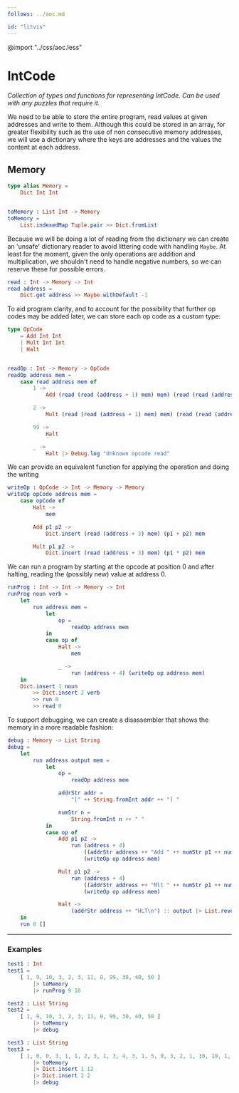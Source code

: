 ```yaml
---
follows: ../aoc.md

id: "litvis"
---
```


@import "../css/aoc.less"

# IntCode

_Collection of types and functions for representing IntCode. Can be used with any puzzles that require it._

We need to be able to store the entire program, read values at given addresses and write to them. Although this could be stored in an array, for greater flexibility such as the use of non consecutive memory addresses, we will use a dictionary where the keys are addresses and the values the content at each address.

## Memory

```elm {l}
type alias Memory =
    Dict Int Int


toMemory : List Int -> Memory
toMemory =
    List.indexedMap Tuple.pair >> Dict.fromList
```

Because we will be doing a lot of reading from the dictionary we can create an 'unsafe' dictionary reader to avoid littering code with handling `Maybe`. At least for the moment, given the only operations are addition and multiplication, we shouldn't need to handle negative numbers, so we can reserve these for possible errors.

```elm {l}
read : Int -> Memory -> Int
read address =
    Dict.get address >> Maybe.withDefault -1
```

To aid program clarity, and to account for the possibility that further op codes may be added later, we can store each op code as a custom type:

```elm {l}
type OpCode
    = Add Int Int
    | Mult Int Int
    | Halt


readOp : Int -> Memory -> OpCode
readOp address mem =
    case read address mem of
        1 ->
            Add (read (read (address + 1) mem) mem) (read (read (address + 2) mem) mem)

        2 ->
            Mult (read (read (address + 1) mem) mem) (read (read (address + 2) mem) mem)

        99 ->
            Halt

        _ ->
            Halt |> Debug.log "Unknown opcode read"
```

We can provide an equivalent function for applying the operation and doing the writing

```elm {l}
writeOp : OpCode -> Int -> Memory -> Memory
writeOp opCode address mem =
    case opCode of
        Halt ->
            mem

        Add p1 p2 ->
            Dict.insert (read (address + 3) mem) (p1 + p2) mem

        Mult p1 p2 ->
            Dict.insert (read (address + 3) mem) (p1 * p2) mem
```

We can run a program by starting at the opcode at position 0 and after halting, reading the (possibly new) value at address 0.

```elm {l}
runProg : Int -> Int -> Memory -> Int
runProg noun verb =
    let
        run address mem =
            let
                op =
                    readOp address mem
            in
            case op of
                Halt ->
                    mem

                _ ->
                    run (address + 4) (writeOp op address mem)
    in
    Dict.insert 1 noun
        >> Dict.insert 2 verb
        >> run 0
        >> read 0
```

To support debugging, we can create a disassembler that shows the memory in a more readable fashion:

```elm {l}
debug : Memory -> List String
debug =
    let
        run address output mem =
            let
                op =
                    readOp address mem

                addrStr addr =
                    "[" ++ String.fromInt addr ++ "] "

                numStr n =
                    String.fromInt n ++ " "
            in
            case op of
                Add p1 p2 ->
                    run (address + 4)
                        ((addrStr address ++ "Add " ++ numStr p1 ++ numStr p2 ++ " -> " ++ addrStr (address + 3) ++ "\n") :: output)
                        (writeOp op address mem)

                Mult p1 p2 ->
                    run (address + 4)
                        ((addrStr address ++ "Mlt " ++ numStr p1 ++ numStr p2 ++ " -> " ++ addrStr (address + 3) ++ "\n") :: output)
                        (writeOp op address mem)

                Halt ->
                    (addrStr address ++ "HLT\n") :: output |> List.reverse
    in
    run 0 []
```

---

### Examples

```elm {l r}
test1 : Int
test1 =
    [ 1, 9, 10, 3, 2, 3, 11, 0, 99, 30, 40, 50 ]
        |> toMemory
        |> runProg 9 10
```

```elm {l m}
test2 : List String
test2 =
    [ 1, 9, 10, 3, 2, 3, 11, 0, 99, 30, 40, 50 ]
        |> toMemory
        |> debug
```

```elm {l m}
test3 : List String
test3 =
    [ 1, 0, 0, 3, 1, 1, 2, 3, 1, 3, 4, 3, 1, 5, 0, 3, 2, 1, 10, 19, 1, 19, 5, 23, 2, 23, 9, 27, 1, 5, 27, 31, 1, 9, 31, 35, 1, 35, 10, 39, 2, 13, 39, 43, 1, 43, 9, 47, 1, 47, 9, 51, 1, 6, 51, 55, 1, 13, 55, 59, 1, 59, 13, 63, 1, 13, 63, 67, 1, 6, 67, 71, 1, 71, 13, 75, 2, 10, 75, 79, 1, 13, 79, 83, 1, 83, 10, 87, 2, 9, 87, 91, 1, 6, 91, 95, 1, 9, 95, 99, 2, 99, 10, 103, 1, 103, 5, 107, 2, 6, 107, 111, 1, 111, 6, 115, 1, 9, 115, 119, 1, 9, 119, 123, 2, 10, 123, 127, 1, 127, 5, 131, 2, 6, 131, 135, 1, 135, 5, 139, 1, 9, 139, 143, 2, 143, 13, 147, 1, 9, 147, 151, 1, 151, 2, 155, 1, 9, 155, 0, 99, 2, 0, 14, 0 ]
        |> toMemory
        |> Dict.insert 1 12
        |> Dict.insert 2 2
        |> debug
```

